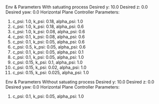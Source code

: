 Env & Parameters 
With satuating process
Desired y: 10.0
Desired z: 0.0
Desired yaw: 0.0
Horizontal Plane Controller Parameters:
1. c_psi: 1.0, k_psi: 0.18, alpha_psi: 1.0
2. c_psi: 1.0, k_psi: 0.18, alpha_psi: 0.6
3. c_psi: 1.0, k_psi: 0.08, alpha_psi: 0.6
4. c_psi: 0.1, k_psi: 0.08, alpha_psi: 0.6
5. c_psi: 0.1, k_psi: 0.05, alpha_psi: 0.6
6. c_psi: 0.5, k_psi: 0.05, alpha_psi: 0.6
7. c_psi: 0.1, k_psi: 0.05, alpha_psi: 0.1
8. c_psi: 0.1, k_psi: 0.05, alpha_psi: 1.0
9. c_psi: 0.15, k_psi: 0.1, alpha_psi: 1.0
10. c_psi: 0.15, k_psi: 0.02, alpha_psi: 1.0
10. c_psi: 0.15, k_psi: 0.025, alpha_psi: 1.0

Env & Parameters 
Without satuating process
Desired y: 10.0
Desired z: 0.0
Desired yaw: 0.0
Horizontal Plane Controller Parameters:
1. c_psi: 0.1, k_psi: 0.05, alpha_psi: 1.0
